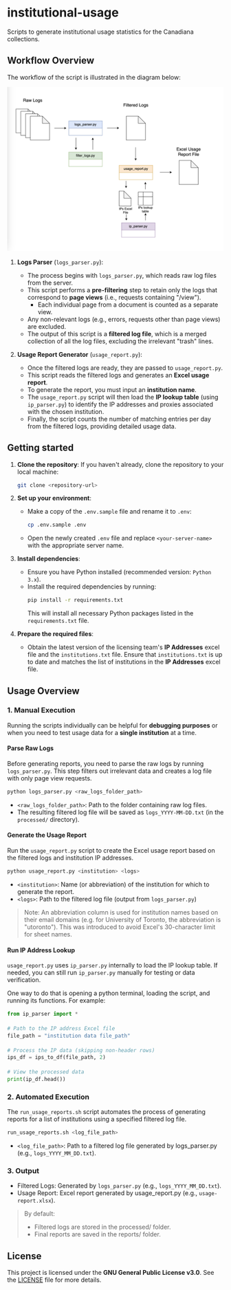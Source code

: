 # institutional-usage
Scripts to generate institutional usage statistics for the Canadiana collections. 

## Workflow Overview
The workflow of the script is illustrated in the diagram below:

![Scripts Workflow Diagram](report_scripts_diagram.png)

1. **Logs Parser** (`logs_parser.py`):
   - The process begins with `logs_parser.py`, which reads raw log files from the server.
   - This script performs a **pre-filtering** step to retain only the logs that correspond to **page views** (i.e., requests containing "/view").
     - Each individual page from a document is counted as a separate view.
   - Any non-relevant logs (e.g., errors, requests other than page views) are excluded.
   - The output of this script is a **filtered log file**, which is a merged collection of all the log files, excluding the irrelevant "trash" lines.

2. **Usage Report Generator** (`usage_report.py`):
   - Once the filtered logs are ready, they are passed to `usage_report.py`.
   - This script reads the filtered logs and generates an **Excel usage report**.
   - To generate the report, you must input an **institution name**.
   - The `usage_report.py` script will then load the **IP lookup table** (using `ip_parser.py`) to identify the IP addresses and proxies associated with the chosen institution.
   - Finally, the script counts the number of matching entries per day from the filtered logs, providing detailed usage data.

## Getting started

1. **Clone the repository**:
   If you haven't already, clone the repository to your local machine:
   ```bash
   git clone <repository-url>
   ```

2. **Set up your environment**:
   - Make a copy of the `.env.sample` file and rename it to `.env`:
     ```bash
     cp .env.sample .env
     ```
   - Open the newly created `.env` file and replace `<your-server-name>` with the appropriate server name.

3. **Install dependencies**:
   - Ensure you have Python installed (recommended version: `Python 3.x`).
   - Install the required dependencies by running:
     ```bash
     pip install -r requirements.txt
     ```
     This will install all necessary Python packages listed in the `requirements.txt` file.

4. **Prepare the required files**:
   - Obtain the latest version of the licensing team's **IP Addresses** excel file and the `institutions.txt` file. Ensure that `institutions.txt` is up to date and matches the list of institutions in the **IP Addresses** excel file.

## Usage Overview

### 1. Manual Execution

Running the scripts individually can be helpful for **debugging purposes** or when you need to test usage data for a **single institution** at a time.

#### Parse Raw Logs

Before generating reports, you need to parse the raw logs by running `logs_parser.py`. This step filters out irrelevant data and creates a log file with only page view requests.

```bash
python logs_parser.py <raw_logs_folder_path>
```
* `<raw_logs_folder_path>`: Path to the folder containing raw log files.
* The resulting filtered log file will be saved as `logs_YYYY-MM-DD.txt` (in the `processed/` directory).
  
#### Generate the Usage Report

Run the `usage_report.py` script to create the Excel usage report based on the filtered logs and 
institution IP addresses.

```bash
python usage_report.py <institution> <logs>
```

* `<institution>`: Name (or abbreviation) of the institution for which to generate the report.
* `<logs>`: Path to the filtered log file (output from `logs_parser.py`)
  
> Note: An abbreviation column is used for institution names based on their email domains (e.g. for University of Toronto, the abbreviation is "utoronto"). This was introduced to avoid Excel's 30-character limit for sheet names.

#### Run IP Address Lookup

`usage_report.py` uses `ip_parser.py` internally to load the IP lookup table. If needed, you can still run `ip_parser.py` manually for testing or data verification.

One way to do that is opening a python terminal, loading the script, and running its functions. For example: 

```python 
from ip_parser import *

# Path to the IP address Excel file
file_path = "institution data file_path"

# Process the IP data (skipping non-header rows)
ips_df = ips_to_df(file_path, 2)

# View the processed data
print(ip_df.head())
```

### 2. Automated Execution
The `run_usage_reports.sh` script automates  the process of generating reports for a list of institutions using a specified filtered log file.

```bash
run_usage_reports.sh <log_file_path>
```
* `<log_file_path>`: Path to a filtered log file generated by logs_parser.py (e.g., `logs_YYYY_MM_DD.txt`).


### 3. Output
* Filtered Logs: Generated by `logs_parser.py` (e.g., `logs_YYYY_MM_DD.txt`).
* Usage Report: Excel report generated by usage_report.py (e.g., `usage-report.xlsx`).
> By default: 
> * Filtered logs are stored in the processed/ folder.
> * Final reports are saved in the reports/ folder.

## License

This project is licensed under the **GNU General Public License v3.0**. See the [LICENSE](LICENSE) file for more details.
